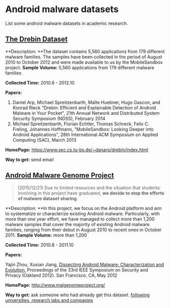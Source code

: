 # Android malware datasets

List some android malware datasets in academic research.

## [The Drebin Dataset](https://www.sec.cs.tu-bs.de/~danarp/drebin/index.html)
**Description: **The dataset contains 5,560 applications from 179 different malware families. The samples have been collected in the period of August 2010 to October 2012 and were made available to us by the MobileSandbox project. 
**Sample Volume:** 5,560 applications from 179 different malware families

**Collected Time:** 2010.8 - 2012.10

**Papers:**
1. Daniel Arp, Michael Spreitzenbarth, Malte Huebner, Hugo Gascon, and Konrad Rieck "Drebin: Efficient and Explainable Detection of Android Malware in Your Pocket", 21th Annual Network and Distributed System Security Symposium (NDSS), February 2014
2. Michael Spreitzenbarth, Florian Echtler, Thomas Schreck, Felix C. Freling, Johannes Hoffmann, "MobileSandbox: Looking Deeper into Android Applications", 28th International ACM Symposium on Applied Computing (SAC), March 2013

**HomePage:** https://www.sec.cs.tu-bs.de/~danarp/drebin/index.html

**Way to get:** send email 



## [Android Malware Genome Project](http://www.malgenomeproject.org/)

> (2015/12/21) Due to limited resources and the situation that students involving in this project have graduated, **we decide to stop the efforts of malware dataset sharing**.

**Description: **In this project, we focus on the Android platform and aim to systematize or characterize existing Android malware. Particularly, with more than one year effort, we have managed to collect more than 1,200 malware samples that cover the majority of existing Android malware families, ranging from their debut in August 2010 to recent ones in October 2011.
**Sample Volume:** more than 1,200

**Collected Time:** 2010.8 - 2011.10

**Papers:**

Yajin Zhou, Xuxian Jiang, [ Dissecting Android Malware: Characterization and Evolution.](http://ieeexplore.ieee.org/xpls/abs_all.jsp?arnumber=6234407&tag=1) Proceedings of the 33rd IEEE Symposium on Security and Privacy (Oakland 2012). San Francisco, CA, May 2012

**HomePage:** http://www.malgenomeproject.org/

**Way to get:** ask someone who had already get this dataset. [following universities, research labs and companies](http://www.malgenomeproject.org/policy.html)